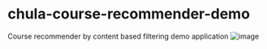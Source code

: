 # chula-course-recommender-demo
Course recommender by content based filtering demo application
![image](https://user-images.githubusercontent.com/12471844/149357870-79eae41a-122e-45fa-a533-5962aed63991.png)
